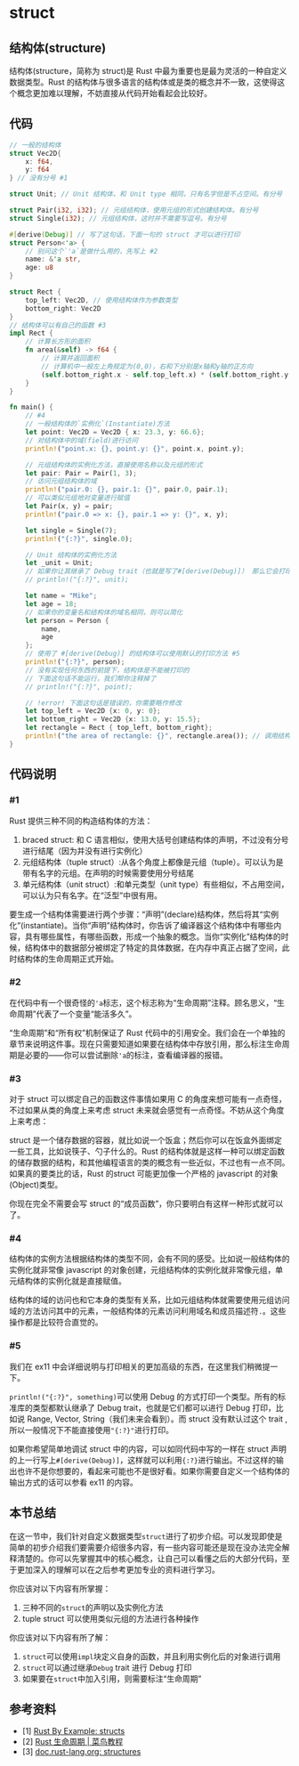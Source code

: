 # struct

## 结构体(structure)

结构体(structure，简称为 struct)是 Rust 中最为重要也是最为灵活的一种自定义数据类型。Rust 的结构体与很多语言的结构体或是类的概念并不一致，这使得这个概念更加难以理解，不妨直接从代码开始看起会比较好。

## 代码

```rust
// 一般的结构体
struct Vec2D{
    x: f64,
    y: f64
} // 没有分号 #1

struct Unit; // Unit 结构体，和 Unit type 相同，只有名字但是不占空间。有分号

struct Pair(i32, i32); // 元组结构体，使用元组的形式创建结构体。有分号
struct Single(i32); // 元组结构体，这时并不需要写逗号。有分号

#[derive(Debug)] // 写了这句话，下面一句的 struct 才可以进行打印
struct Person<'a> {
    // 别问这个`'a`是做什么用的，先写上 #2
    name: &'a str,
    age: u8
}

struct Rect {
    top_left: Vec2D, // 使用结构体作为参数类型
    bottom_right: Vec2D
}
// 结构体可以有自己的函数 #3
impl Rect {
    // 计算长方形的面积
    fn area(&self) -> f64 {
        // 计算并返回面积
        // 计算机中一般左上角规定为(0,0)，右和下分别是x轴和y轴的正方向
        (self.bottom_right.x - self.top_left.x) * (self.bottom_right.y - self.top_left.y)
    }
}

fn main() {
    // #4
    // 一般结构体的`实例化`(Instantiate)方法
    let point: Vec2D = Vec2D { x: 23.3, y: 66.6};
    // 对结构体中的域(field)进行访问
    println!("point.x: {}, point.y: {}", point.x, point.y);

    // 元组结构体的实例化方法，直接使用名称以及元组的形式
    let pair: Pair = Pair(1, 3);
    // 访问元组结构体的域
    println!("pair.0: {}, pair.1: {}", pair.0, pair.1);
    // 可以类似元组地对变量进行赋值
    let Pair(x, y) = pair;
    println!("pair.0 => x: {}, pair.1 => y: {}", x, y);

    let single = Single(7);
    println!("{:?}", single.0);

    // Unit 结构体的实例化方法
    let _unit = Unit;
    // 如果你让其继承了 Debug trait（也就是写了#[derive(Debug)]） 那么它会打印出来 Unit，也就是声明的struct的名称
    // println!("{:?}", unit);

    let name = "Mike";
    let age = 18;
    // 如果你的变量名和结构体的域名相同，则可以简化
    let person = Person { 
        name, 
        age
    };
    // 使用了 #[derive(Debug)] 的结构体可以使用默认的打印方法 #5
    println!("{:?}", person);
    // 没有实现任何东西的前提下，结构体是不能被打印的
    // 下面这句话不能运行，我们帮你注释掉了
    // println!("{:?}", point);

    // !error! 下面这句话是错误的，你需要略作修改
    let top_left = Vec2D {x: 0, y: 0};
    let bottom_right = Vec2D {x: 13.0, y: 15.5};
    let rectangle = Rect { top_left, bottom_right};
    println!("the area of rectangle: {}", rectangle.area()); // 调用结构体的函数
}
```

## 代码说明

### #1

Rust 提供三种不同的构造结构体的方法：

1. braced struct: 和 C 语言相似，使用大括号创建结构体的声明，不过没有分号进行结尾（因为并没有进行实例化）
2. 元组结构体（tuple struct）:从各个角度上都像是元组（tuple）。可以认为是带有名字的元组。在声明的时候需要使用分号结尾
3. 单元结构体（unit struct）:和单元类型（unit type）有些相似，不占用空间，可以认为只有名字。在“泛型”中很有用。

要生成一个结构体需要进行两个步骤：“声明”(declare)结构体，然后将其“实例化”(instantiate)。当你“声明”结构体时，你告诉了编译器这个结构体中有哪些内容，具有哪些属性，有哪些函数，形成一个抽象的概念。当你“实例化”结构体的时候，结构体中的数据部分被绑定了特定的具体数据，在内存中真正占据了空间，此时结构体的生命周期正式开始。

### #2

在代码中有一个很奇怪的`'a`标志，这个标志称为“生命周期”注释。顾名思义，“生命周期”代表了一个变量“能活多久”。

“生命周期”和“所有权”机制保证了 Rust 代码中的引用安全。我们会在一个单独的章节来说明这件事。现在只需要知道如果要在结构体中存放引用，那么标注生命周期是必要的——你可以尝试删除`'a`的标注，查看编译器的报错。

### #3

对于 struct 可以绑定自己的函数这件事情如果用 C 的角度来想可能有一点奇怪，不过如果从类的角度上来考虑 struct 未来就会感觉有一点奇怪。不妨从这个角度上来考虑：

struct 是一个储存数据的容器，就比如说一个饭盒；然后你可以在饭盒外面绑定一些工具，比如说筷子、勺子什么的。Rust 的结构体就是这样一种可以绑定函数的储存数据的结构，和其他编程语言的类的概念有一些近似，不过也有一点不同。如果真的要类比的话，Rust 的struct 可能更加像一个严格的 javascript 的对象(Object)类型。

你现在完全不需要会写 struct 的“成员函数”，你只要明白有这样一种形式就可以了。

### #4

结构体的实例方法根据结构体的类型不同，会有不同的感受。比如说一般结构体的实例化就非常像 javascript 的对象创建，元组结构体的实例化就非常像元组，单元结构体的实例化就是直接赋值。

结构体的域的访问也和它本身的类型有关系，比如元组结构体就需要使用元组访问域的方法访问其中的元素，一般结构体的元素访问利用域名和成员描述符`.`。这些操作都是比较符合直觉的。

### #5

我们在 ex11 中会详细说明与打印相关的更加高级的东西，在这里我们稍微提一下。

`println!("{:?}", something)`可以使用 Debug 的方式打印一个类型。所有的标准库的类型都默认继承了 Debug trait，也就是它们都可以进行 Debug 打印，比如说 Range, Vector, String（我们未来会看到）。而 struct 没有默认过这个 trait ,所以一般情况下不能直接使用`"{:?}"`进行打印。

如果你希望简单地调试 struct 中的内容，可以如同代码中写的一样在 struct 声明的上一行写上`#[derive(Debug)]`，这样就可以利用`{:?}`进行输出。不过这样的输出也许不是你想要的，看起来可能也不是很好看。如果你需要自定义一个结构体的输出方式的话可以参看 ex11 的内容。

## 本节总结

在这一节中，我们针对自定义数据类型`struct`进行了初步介绍。可以发现即使是简单的初步介绍我们要需要介绍很多内容，有一些内容可能还是现在没办法完全解释清楚的。你可以先掌握其中的核心概念，让自己可以看懂之后的大部分代码，至于更加深入的理解可以在之后参考更加专业的资料进行学习。

你应该对以下内容有所掌握：

1. 三种不同的`struct`的声明以及实例化方法
2. tuple struct 可以使用类似元组的方法进行各种操作

你应该对以下内容有所了解：

1. `struct`可以使用`impl`块定义自身的函数，并且利用实例化后的对象进行调用
2. `struct`可以通过继承`Debug` trait 进行 Debug 打印
3. 如果要在`struct`中加入引用，则需要标注“生命周期”

## 参考资料

- [1] [Rust By Example: structs](https://doc.rust-lang.org/rust-by-example/custom_types/structs.html)
- [2] [Rust 生命周期 | 菜鸟教程](https://www.runoob.com/rust/rust-lifetime.html)
- [3] [doc.rust-lang.org: structures](https://doc.rust-lang.org/stable/reference/types/struct.html)